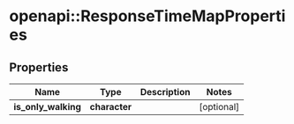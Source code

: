# openapi::ResponseTimeMapProperties

## Properties
Name | Type | Description | Notes
------------ | ------------- | ------------- | -------------
**is_only_walking** | **character** |  | [optional] 


